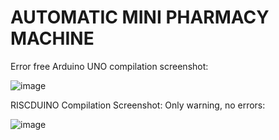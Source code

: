 # AUTOMATIC MINI PHARMACY MACHINE

Error free Arduino UNO compilation screenshot: 

![image](https://github.com/Navya-tayi/riscv_product_hackathon/assets/79205242/db803737-d09c-4fb3-b6a2-773d07643f15.png)


RISCDUINO Compilation Screenshot:
Only warning, no errors:

![image](https://github.com/Navya-tayi/riscv_product_hackathon/assets/79205242/24692823-e8ed-4c39-a914-5da94d6320dc.png)
